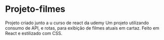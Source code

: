 # Projeto-filmes
Projeto criado junto a u curso de react da udemy
Um projeto utilizando consumo de API, e rotas, para exibição de filmes atuais em cartaz.
Feito em React e estilizado com CSS.

